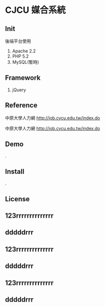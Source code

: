 # CJCU 媒合系統 

## Init

 後端平台使用
 1. Apache 2.2
 2. PHP 5.2
 3. MySQL(暫時)
 
 
## Framework

 1. jQuery
 
## Reference

 中原大學人力網
 http://job.cycu.edu.tw/index.do
 
 
  中原大學人力網
 http://job.cycu.edu.tw/index.do
 
 

## Demo

 .

## Install

 .

## License

## 123rrrrrrrrrrrrrr
## dddddrrr
## 123rrrrrrrrrrrrrr
## dddddrrr
## 123rrrrrrrrrrrrrr
## dddddrrr
